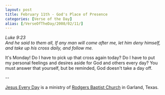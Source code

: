 ```yaml
---
layout: post
title: February 11th - God's Place of Presence
categories: [Verse of the Day]
alias: [/VerseOfTheDay/2008/02/11/]
---
```


_Luke 9:23  
And he said to them all, If any man will come after me, let him deny
himself, and take up his cross daily, and follow me._

It's Monday! Do I have to pick up that cross again today? Do I have
to put my personal feelings and desires aside for God and others every
day? You must answer that yourself, but be reminded, God doesn't take
a day off.

 --

<a href=http://jesuseveryday.net>Jesus Every Day</a> is a ministry of <a href=http://rodgersbaptist.net>Rodgers Baptist Church</a> in Garland, Texas.
